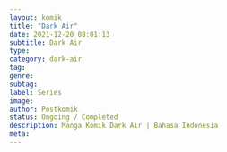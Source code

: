 ```yaml
---
layout: komik
title: "Dark Air"
date: 2021-12-20 08:01:13
subtitle: Dark Air
type: 
category: dark-air
tag: 
genre: 
subtag: 
label: Series
image: 
author: Postkomik
status: Ongoing / Completed
description: Manga Komik Dark Air | Bahasa Indonesia
meta: 
---
```

